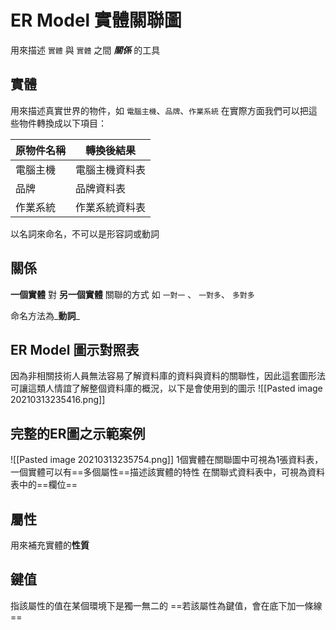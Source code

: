 # ER Model 實體關聯圖
用來描述 `實體` 與 `實體` 之間 __*關係*__ 的工具
## 實體 
用來描述真實世界的物件，如 `電腦主機`、`品牌`、`作業系統`
在實際方面我們可以把這些物件轉換成以下項目：

原物件名稱|轉換後結果
-|-
電腦主機|電腦主機資料表
品牌|品牌資料表
作業系統|作業系統資料表

以名詞來命名，不可以是形容詞或動詞

## 關係
**一個實體** 對 **另一個實體** 關聯的方式
如 `一對一` 、 `一對多`、 `多對多`

命名方法為_**動詞**_


## ER Model 圖示對照表
因為非相關技術人員無法容易了解資料庫的資料與資料的關聯性，因此這套圖形法可讓這類人情誼了解整個資料庫的概況，以下是會使用到的圖示
![[Pasted image 20210313235416.png]]

## 完整的ER圖之示範案例
![[Pasted image 20210313235754.png]]
1個實體在關聯圖中可視為1張資料表，一個實體可以有==多個屬性==描述該實體的特性
在關聯式資料表中，可視為資料表中的==欄位==

## 屬性
用來補充實體的**性質**

## 鍵值
指該屬性的值在某個環境下是獨一無二的
==若該屬性為鍵值，會在底下加一條線==

